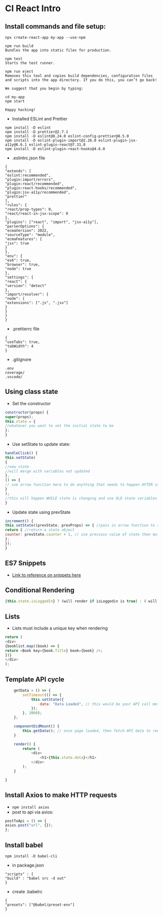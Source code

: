 # CI React Intro
## Install commands and file setup:

`npx create-react-app my-app --use-npm`

```
npm run build
Bundles the app into static files for production.

npm test
Starts the test runner.

npm run eject
Removes this tool and copies build dependencies, configuration files
and scripts into the app directory. If you do this, you can’t go back!

We suggest that you begin by typing:

cd my-app
npm start

Happy hacking!
```

- Installed ESLint and Prettier

```
npm install -D eslint
npm install -D prettier@2.7.1
npm install -D eslint@8.24.0 eslint-config-prettier@8.5.0
npm install -D eslint-plugin-import@2.26.0 eslint-plugin-jsx-a11y@6.6.1 eslint-plugin-react@7.31.8
npm install -D eslint-plugin-react-hooks@4.6.0
```

- .eslintrc.json file

```
{
"extends": [
"eslint:recommended",
"plugin:import/errors",
"plugin:react/recommended",
"plugin:react-hooks/recommended",
"plugin:jsx-a11y/recommended",
"prettier"
],
"rules": {
"react/prop-types": 0,
"react/react-in-jsx-scope": 0
},
"plugins": ["react", "import", "jsx-a11y"],
"parserOptions": {
"ecmaVersion": 2022,
"sourceType": "module",
"ecmaFeatures": {
"jsx": true
}
},
"env": {
"es6": true,
"browser": true,
"node": true
},
"settings": {
"react": {
"version": "detect"
},
"import/resolver": {
"node": {
"extensions": [".js", ".jsx"]
}
}
}
}
```

- .prettierrc file

```
{
"useTabs": true,
"tabWidth": 4
}

```

- .gitignore

```
.env
coverage/
.vscode/
```

## Using class state
* Set the constructor
```javascript
constructor(props) {
super(props);
this.state = {
//whatever you want to set the initial state to be
};
}
```
* Use setState to update state:
```javascript
handleClick() {
this.setState(
{
//new state
//will merge with variables not updated
},
() => {
// use arrow function here to do anything that needs to happen AFTER state has changed
}
);
//this will happen WHILE state is changing and use OLD state variables
}

```
* Update state using prevState
```javascript
increment() {
this.setState((prevState, prevProps) => { //pass in arrow function to setState
return { //return a state object
counter: prevState.counter + 1, // use previous value of state then mutate that value 
};
});
}
```

## ES7 Snippets 

* [Link to reference on snippets here](https://docs.google.com/document/d/1QtCwh_CcgXwbrHcGP4hlpOi37vylxurn-x4BznhbkBA/edit)


## Conditional Rendering

```javascript
{this.state.isLoggedIn} ? (will render if isLoggedin is true) : ( will render is isLoggedin is false)
```

## Lists

* Lists must include a unique key when rendering
```javascript
return (
<div>
{booklist.map((book) => {
return <Book key={book.Title} book={book} />;
})}
</div>
);
```

## Template API cycle

```javascript
    getData = () => {
    	setTimeout(() => {
    		this.setState({
    			data: "Data Loaded", // this would be your API call method
    		});
    	}, 3000);
    };

    componentDidMount() {
    	this.getData(); // once page loaded, then fetch API data to reduce page load lag
    }

    render() {
    	return (
    		<div>
    			<h1>{this.state.data}</h1>
    		</div>
    	);
    }

}
```

## Install Axios to make HTTP requests
* `npm install axios`
* post to api via axios:
```javascript
postToApi = () => {
axios.post("url", {});
};
```

## Install babel 
`npm install -D babel-cli`
* in package.json
```
"scripts" : {
"build" : "babel src -d out"
}
```
* create .babelrc
```
{
"presets": ["@babel/preset-env"]
}
